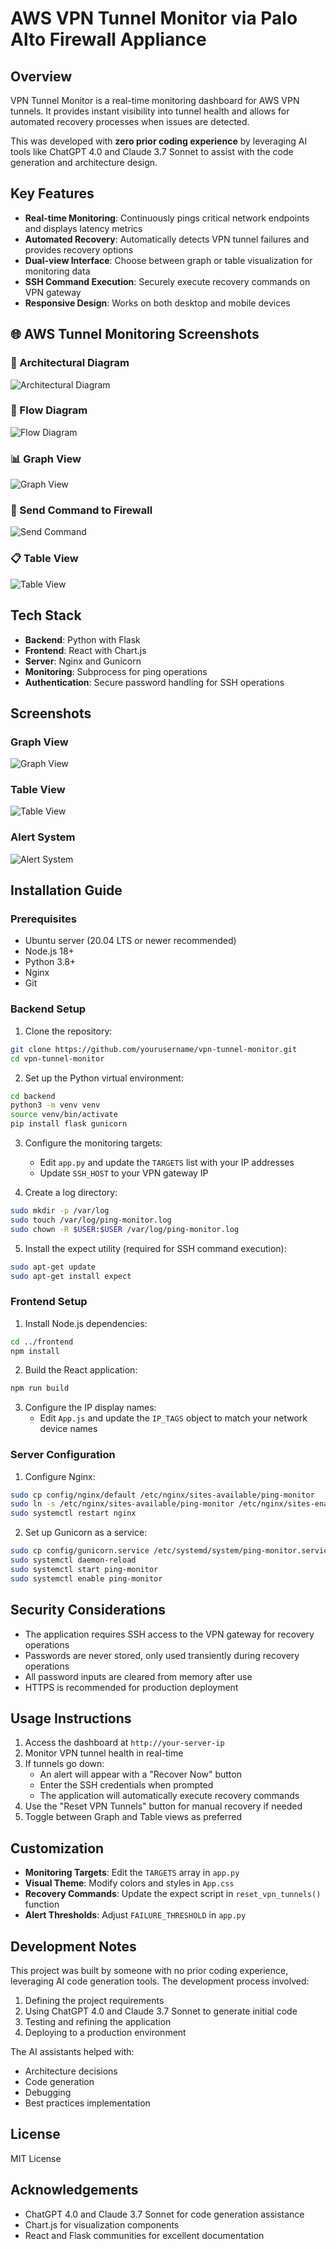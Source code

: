 # AWS VPN Tunnel Monitor via Palo Alto Firewall Appliance

## Overview

VPN Tunnel Monitor is a real-time monitoring dashboard for AWS VPN tunnels. It provides instant visibility into tunnel health and allows for automated recovery processes when issues are detected.

This was developed with **zero prior coding experience** by leveraging AI tools like ChatGPT 4.0 and Claude 3.7 Sonnet to assist with the code generation and architecture design.

## Key Features

- **Real-time Monitoring**: Continuously pings critical network endpoints and displays latency metrics
- **Automated Recovery**: Automatically detects VPN tunnel failures and provides recovery options
- **Dual-view Interface**: Choose between graph or table visualization for monitoring data
- **SSH Command Execution**: Securely execute recovery commands on VPN gateway
- **Responsive Design**: Works on both desktop and mobile devices

## 🌐 AWS Tunnel Monitoring Screenshots

### 🧱 Architectural Diagram
![Architectural Diagram](https://github.com/thokzz/AWSTunnelMonitoring/blob/main/Assets/AWSTunnel%20Architechtural%20Diagram.png?raw=true)

### 🔁 Flow Diagram
![Flow Diagram](https://github.com/thokzz/AWSTunnelMonitoring/blob/main/Assets/AWSTunnel%20Flow%20Diagram.png?raw=true)

### 📊 Graph View
![Graph View](https://github.com/thokzz/AWSTunnelMonitoring/blob/main/Assets/AWSTunnelMonitoring%20Graph%20View.png?raw=true)

### 🧪 Send Command to Firewall
![Send Command](https://github.com/thokzz/AWSTunnelMonitoring/blob/main/Assets/AWSTunnelMonitoring%20Send%20Command%20to%20Firewall.png?raw=true)

### 📋 Table View
![Table View](https://github.com/thokzz/AWSTunnelMonitoring/blob/main/Assets/AWSTunnelMonitoring%20Table%20View.png?raw=true)


## Tech Stack

- **Backend**: Python with Flask
- **Frontend**: React with Chart.js
- **Server**: Nginx and Gunicorn
- **Monitoring**: Subprocess for ping operations
- **Authentication**: Secure password handling for SSH operations

## Screenshots

### Graph View
![Graph View](screenshots/graph-view.png)

### Table View
![Table View](screenshots/table-view.png)

### Alert System
![Alert System](screenshots/tunnel-down-alert.png)

## Installation Guide

### Prerequisites

- Ubuntu server (20.04 LTS or newer recommended)
- Node.js 18+
- Python 3.8+
- Nginx
- Git

### Backend Setup

1. Clone the repository:
```bash
git clone https://github.com/yourusername/vpn-tunnel-monitor.git
cd vpn-tunnel-monitor
```

2. Set up the Python virtual environment:
```bash
cd backend
python3 -m venv venv
source venv/bin/activate
pip install flask gunicorn
```

3. Configure the monitoring targets:
   - Edit `app.py` and update the `TARGETS` list with your IP addresses
   - Update `SSH_HOST` to your VPN gateway IP

4. Create a log directory:
```bash
sudo mkdir -p /var/log
sudo touch /var/log/ping-monitor.log
sudo chown -R $USER:$USER /var/log/ping-monitor.log
```

5. Install the expect utility (required for SSH command execution):
```bash
sudo apt-get update
sudo apt-get install expect
```

### Frontend Setup

1. Install Node.js dependencies:
```bash
cd ../frontend
npm install
```

2. Build the React application:
```bash
npm run build
```

3. Configure the IP display names:
   - Edit `App.js` and update the `IP_TAGS` object to match your network device names

### Server Configuration

1. Configure Nginx:
```bash
sudo cp config/nginx/default /etc/nginx/sites-available/ping-monitor
sudo ln -s /etc/nginx/sites-available/ping-monitor /etc/nginx/sites-enabled/
sudo systemctl restart nginx
```

2. Set up Gunicorn as a service:
```bash
sudo cp config/gunicorn.service /etc/systemd/system/ping-monitor.service
sudo systemctl daemon-reload
sudo systemctl start ping-monitor
sudo systemctl enable ping-monitor
```

## Security Considerations

- The application requires SSH access to the VPN gateway for recovery operations
- Passwords are never stored, only used transiently during recovery operations
- All password inputs are cleared from memory after use
- HTTPS is recommended for production deployment

## Usage Instructions

1. Access the dashboard at `http://your-server-ip`
2. Monitor VPN tunnel health in real-time
3. If tunnels go down:
   - An alert will appear with a "Recover Now" button
   - Enter the SSH credentials when prompted
   - The application will automatically execute recovery commands
4. Use the "Reset VPN Tunnels" button for manual recovery if needed
5. Toggle between Graph and Table views as preferred

## Customization

- **Monitoring Targets**: Edit the `TARGETS` array in `app.py`
- **Visual Theme**: Modify colors and styles in `App.css`
- **Recovery Commands**: Update the expect script in `reset_vpn_tunnels()` function
- **Alert Thresholds**: Adjust `FAILURE_THRESHOLD` in `app.py`

## Development Notes

This project was built by someone with no prior coding experience, leveraging AI code generation tools. The development process involved:

1. Defining the project requirements
2. Using ChatGPT 4.0 and Claude 3.7 Sonnet to generate initial code
3. Testing and refining the application
4. Deploying to a production environment

The AI assistants helped with:
- Architecture decisions
- Code generation
- Debugging
- Best practices implementation

## License

MIT License

## Acknowledgements

- ChatGPT 4.0 and Claude 3.7 Sonnet for code generation assistance
- Chart.js for visualization components
- React and Flask communities for excellent documentation
